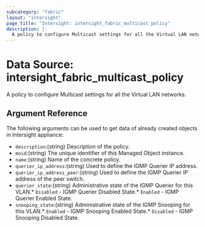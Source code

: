 ```yaml
---
subcategory: "fabric"
layout: "intersight"
page_title: "Intersight: intersight_fabric_multicast_policy"
description: |-
  A policy to configure Multicast settings for all the Virtual LAN networks.
---
```


# Data Source: intersight_fabric_multicast_policy
A policy to configure Multicast settings for all the Virtual LAN networks.
## Argument Reference
The following arguments can be used to get data of already created objects in Intersight appliance:
* `description`:(string) Description of the policy. 
* `moid`:(string) The unique identifier of this Managed Object instance. 
* `name`:(string) Name of the concrete policy. 
* `querier_ip_address`:(string) Used to define the IGMP Querier IP address. 
* `querier_ip_address_peer`:(string) Used to define the IGMP Querier IP address of the peer switch. 
* `querier_state`:(string) Administrative state of the IGMP Querier for this VLAN.* `Disabled` - IGMP Querier Disabled State.* `Enabled` - IGMP Querier Enabled State. 
* `snooping_state`:(string) Administrative state of the IGMP Snooping for this VLAN.* `Enabled` - IGMP Snooping Enabled State.* `Disabled` - IGMP Snooping Disabled State. 

